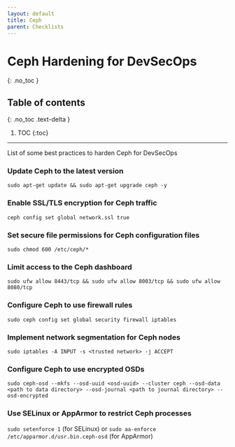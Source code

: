 ```yaml
---
layout: default
title: Ceph
parent: Checklists
---
```


# Ceph Hardening for DevSecOps
{: .no_toc }

## Table of contents
{: .no_toc .text-delta }

1. TOC
{:toc}

---

<span class="d-inline-block p-2 mr-1 v-align-middle bg-green-000"></span>List of some best practices to harden Ceph for DevSecOps


### Update Ceph to the latest version	 

```
sudo apt-get update && sudo apt-get upgrade ceph -y
```

### Enable SSL/TLS encryption for Ceph traffic 

```
ceph config set global network.ssl true
```

### Set secure file permissions for Ceph configuration files 

```
sudo chmod 600 /etc/ceph/*
```

### Limit access to the Ceph dashboard 

```
sudo ufw allow 8443/tcp && sudo ufw allow 8003/tcp && sudo ufw allow 8080/tcp
```

### Configure Ceph to use firewall rules 

```
sudo ceph config set global security firewall iptables
```

### Implement network segmentation for Ceph nodes 

```
sudo iptables -A INPUT -s <trusted network> -j ACCEPT
```

### Configure Ceph to use encrypted OSDs 

```
sudo ceph-osd --mkfs --osd-uuid <osd-uuid> --cluster ceph --osd-data <path to data directory> --osd-journal <path to journal directory> --osd-encrypted
```

### Use SELinux or AppArmor to restrict Ceph processes 

`sudo setenforce 1` (for SELinux) or `sudo aa-enforce /etc/apparmor.d/usr.bin.ceph-osd` (for AppArmor) 
